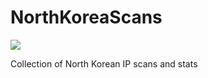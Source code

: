# NorthKoreaScans

![](https://upload.wikimedia.org/wikipedia/commons/thumb/5/51/Flag_of_North_Korea.svg/280px-Flag_of_North_Korea.svg.png)


Collection of North Korean IP scans and stats
